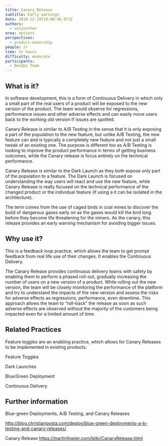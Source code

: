 ```yaml
---
title: Canary Release
subtitle: Early warnings
date: 2018-12-18T19:00:46.071Z
authors:
  - valyonchev
area: options
perspectives:
  - product-ownership
people: 2+
time: 2+ hours
difficulty: moderate
participants:
  - DevOps Team
---
```

## What is it?

In software development, this is a form of Continuous Delivery in which only a small part of the real users of a product will be exposed to the new version of the product. The team would observe for regressions, performance issues and other adverse effects and can easily move users back to the working old version if issues are spotted. 

Canary Release is similar to A/B Testing in the sense that it is only exposing a part of the population to the new feature, but unlike A/B Testing, the new feature can and is typically a completely new feature and not just a small tweak of an existing one. The purpose is different too as A/B Testing is looking to improve the product performance in terms of getting business outcomes, while the Canary release is focus entirely on the technical performance. 

Canary Release is similar to the Dark Launch as they both expose only part of the population to a feature. The Dark Launch is focused on understanding the way users will react and use the new feature, while Canary Release is really focused on the technical performance of the changed product or the individual feature (if using a it can be isolated in the architecture).



The term comes from the use of caged birds in coal mines to discover the build of dangerous gases early on as the gases would kill the bird long before they become life threatening for the miners. As the canary, this release provides an early warning mechanism for avoiding bigger issues. 



## Why use it?

This is a feedback loop practice, which allows the team to get prompt feedback from real life use of their changes. It enables the Continuous Delivery. 

The Canary Release provides continuous delivery teams with safety by enabling them to perform a phased roll-out, gradually increasing the number of users on a new version of a product. While rolling out the new version, the team will be closely monitoring the performance of the platform and try to understand the impacts of the new version and assess the risks for adverse effects as regressions, performance, even downtime. This approach allows the team to “roll-back” the release as soon as such adverse effects are observed without the majority of the customers being impacted even for a limited amount of time.



## Related Practices

Feature toggles are an enabling practice, which allows for Canary Releases to be implemented in existing products. 

Feature Toggles

Dark Launches 

Blue/Green Deployment

Continuous Delivery



## Further information

Blue-green Deployments, A/B Testing, and Canary Releases

http://blog.christianposta.com/deploy/blue-green-deployments-a-b-testing-and-canary-releases/

Canary Release https://martinfowler.com/bliki/CanaryRelease.html
